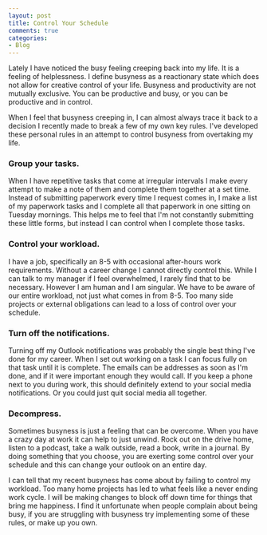 ```yaml
---
layout: post
title: Control Your Schedule
comments: true
categories:
- Blog
---
```


Lately I have noticed the busy feeling creeping back into my life. It is a feeling of helplessness. I define busyness as a reactionary state which does not allow for creative control of your life. Busyness and productivity are not mutually exclusive. You can be productive and busy, or you can be productive and in control.  
  
When I feel that busyness creeping in, I can almost always trace it back to a decision I recently made to break a few of my own key rules. I've developed these personal rules in an attempt to control busyness from overtaking my life.

### Group your tasks.  
When I have repetitive tasks that come at irregular intervals I make every attempt to make a note of them and complete them together at a set time. Instead of submitting paperwork every time I request comes in, I make a list of my paperwork tasks and I complete all that paperwork in one sitting on Tuesday mornings. This helps me to feel that I'm not constantly submitting these little forms, but instead I can control when I complete those tasks.

### Control your workload.  
I have a job, specifically an 8-5 with occasional after-hours work requirements. Without a career change I cannot directly control this. While I can talk to my manager if I feel overwhelmed, I rarely find that to be necessary. However I am human and I am singular. We have to be aware of our entire workload, not just what comes in from 8-5. Too many side projects or external obligations can lead to a loss of control over your schedule.   
  
### Turn off the notifications.  
Turning off my Outlook notifications was probably the single best thing I've done for my career. When I set out working on a task I can focus fully on that task until it is complete. The emails can be addresses as soon as I'm done, and if it were important enough they would call. If you keep a phone next to you during work, this should definitely extend to your social media notifications. Or you could just quit social media all together. 

### Decompress.  
Sometimes busyness is just a feeling that can be overcome. When you have a crazy day at work it can help to just unwind. Rock out on the drive home, listen to a podcast, take a walk outside, read a book, write in a journal. By doing something that you choose, you are exerting some control over your schedule and this can change your outlook on an entire day.

I can tell that my recent busyness has come about by failing to control my workload. Too many home projects has led to what feels like a never ending work cycle. I will be making changes to block off down time for things that bring me happiness. I find it unfortunate when people complain about being busy, if you are struggling with busyness try implementing some of these rules, or make up you own.